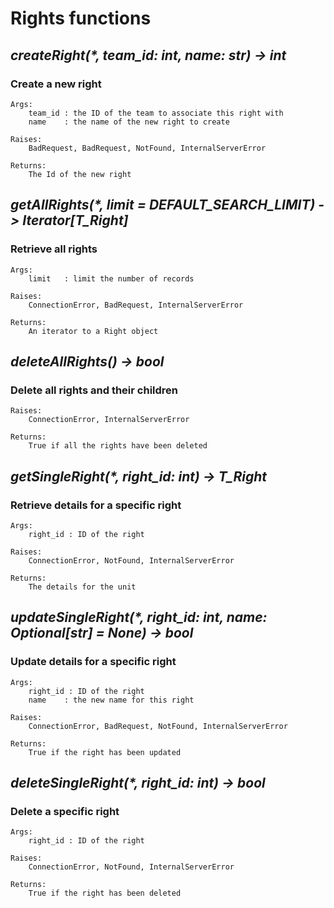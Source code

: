 # Rights functions

## _createRight(*, team_id: int, name: str) -> int_

### **Create a new right**

    Args:
        team_id : the ID of the team to associate this right with
        name    : the name of the new right to create

    Raises:
        BadRequest, BadRequest, NotFound, InternalServerError

    Returns:
        The Id of the new right


## _getAllRights(*, limit = DEFAULT_SEARCH_LIMIT) -> Iterator[T_Right]_

### **Retrieve all rights**

    Args:
        limit   : limit the number of records

    Raises:
        ConnectionError, BadRequest, InternalServerError

    Returns:
        An iterator to a Right object



## _deleteAllRights() -> bool_

### **Delete all rights and their children**

    Raises:
        ConnectionError, InternalServerError

    Returns:
        True if all the rights have been deleted


## _getSingleRight(*, right_id: int) -> T_Right_

### **Retrieve details for a specific right**

    Args:
        right_id : ID of the right

    Raises:
        ConnectionError, NotFound, InternalServerError

    Returns:
        The details for the unit


## _updateSingleRight(*, right_id: int, name: Optional[str] = None) -> bool_

### **Update details for a specific right**

    Args:
        right_id : ID of the right
        name    : the new name for this right

    Raises:
        ConnectionError, BadRequest, NotFound, InternalServerError

    Returns:
        True if the right has been updated


## _deleteSingleRight(*, right_id: int) -> bool_

### **Delete a specific right**

    Args:
        right_id : ID of the right

    Raises:
        ConnectionError, NotFound, InternalServerError

    Returns:
        True if the right has been deleted
